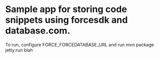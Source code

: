# Sample app for storing code snippets using forcesdk and database.com.

To run, configure FORCE_FORCEDATABASE_URL and run mvn package jetty:run
blah
